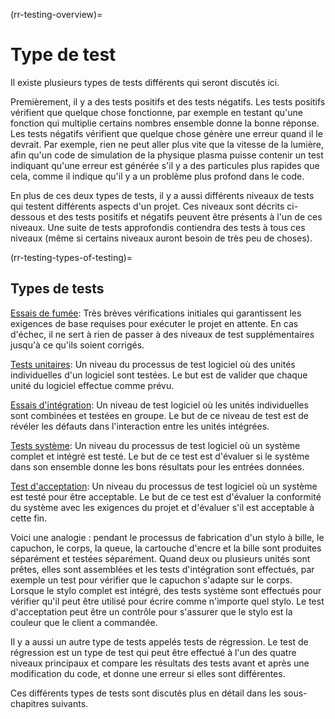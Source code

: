 (rr-testing-overview)=
# Type de test

Il existe plusieurs types de tests différents qui seront discutés ici.

Premièrement, il y a des tests positifs et des tests négatifs. Les tests positifs vérifient que quelque chose fonctionne, par exemple en testant qu'une fonction qui multiplie certains nombres ensemble donne la bonne réponse. Les tests négatifs vérifient que quelque chose génère une erreur quand il le devrait. Par exemple, rien ne peut aller plus vite que la vitesse de la lumière, afin qu'un code de simulation de la physique plasma puisse contenir un test indiquant qu'une erreur est générée s'il y a des particules plus rapides que cela, comme il indique qu'il y a un problème plus profond dans le code.

En plus de ces deux types de tests, il y a aussi différents niveaux de tests qui testent différents aspects d'un projet. Ces niveaux sont décrits ci-dessous et des tests positifs et négatifs peuvent être présents à l'un de ces niveaux. Une suite de tests approfondis contiendra des tests à tous ces niveaux (même si certains niveaux auront besoin de très peu de choses).

(rr-testing-types-of-testing)=
## Types de tests

[Essais de fumée](#Smoke_testing): Très brèves vérifications initiales qui garantissent les exigences de base requises pour exécuter le projet en attente. En cas d'échec, il ne sert à rien de passer à des niveaux de test supplémentaires jusqu'à ce qu'ils soient corrigés.

[Tests unitaires](#Unit_tests): Un niveau du processus de test logiciel où des unités individuelles d'un logiciel sont testées. Le but est de valider que chaque unité du logiciel effectue comme prévu.

[Essais d'intégration](#Integration_testing): Un niveau de test logiciel où les unités individuelles sont combinées et testées en groupe. Le but de ce niveau de test est de révéler les défauts dans l'interaction entre les unités intégrées.

[Tests système](#System_tests): Un niveau du processus de test logiciel où un système complet et intégré est testé. Le but de ce test est d'évaluer si le système dans son ensemble donne les bons résultats pour les entrées données.

[Test d'acceptation](#Acceptance_testing): Un niveau du processus de test logiciel où un système est testé pour être acceptable. Le but de ce test est d'évaluer la conformité du système avec les exigences du projet et d'évaluer s'il est acceptable à cette fin.

Voici une analogie : pendant le processus de fabrication d'un stylo à bille, le capuchon, le corps, la queue, la cartouche d'encre et la bille sont produites séparément et testées séparément. Quand deux ou plusieurs unités sont prêtes, elles sont assemblées et les tests d'intégration sont effectués, par exemple un test pour vérifier que le capuchon s'adapte sur le corps. Lorsque le stylo complet est intégré, des tests système sont effectués pour vérifier qu'il peut être utilisé pour écrire comme n'importe quel stylo. Le test d'acceptation peut être un contrôle pour s'assurer que le stylo est la couleur que le client a commandée.

Il y a aussi un autre type de tests appelés tests de régression. Le test de régression est un type de test qui peut être effectué à l'un des quatre niveaux principaux et compare les résultats des tests avant et après une modification du code, et donne une erreur si elles sont différentes.

Ces différents types de tests sont discutés plus en détail dans les sous-chapitres suivants.
